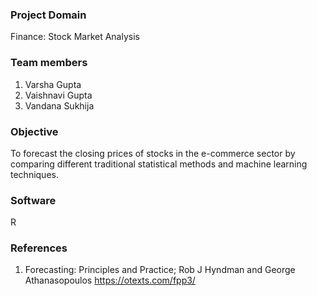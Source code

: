 ### Project Domain
Finance: Stock Market Analysis

### Team members
1. Varsha Gupta
2. Vaishnavi Gupta
3. Vandana Sukhija

### Objective
To forecast the closing prices of stocks in the e-commerce sector by comparing different traditional statistical methods and machine learning techniques.

### Software
R

### References
1. Forecasting: Principles and Practice; Rob J Hyndman and George Athanasopoulos
   https://otexts.com/fpp3/

